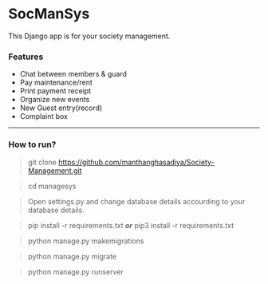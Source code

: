 <h1>SocManSys</h1>

This Django app is for your society management. 

<h3>Features</h3>

- Chat between members & guard
- Pay maintenance/rent
- Print payment receipt
- Organize new events 
- New Guest entry(record)
- Complaint box

-----

<h3>How to run?</h3>

> git clone https://github.com/manthanghasadiya/Society-Management.git

> cd managesys

> Open settings.py and change database details accourding to your database details.

> pip install -r requirements.txt ___or___ pip3 install -r requirements.txt

> python manage.py makemigrations
 
> python manage.py migrate

> python manage.py runserver
